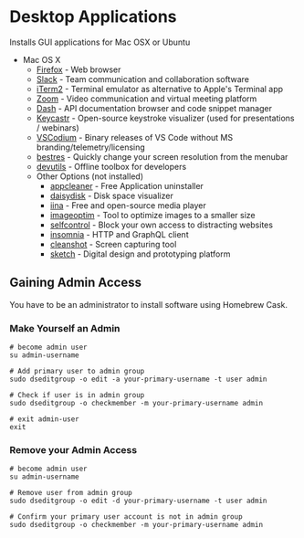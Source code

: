 # Desktop Applications

Installs GUI applications for Mac OSX or Ubuntu

* Mac OS X
  * [Firefox] - Web browser
  * [Slack] - Team communication and collaboration software
  * [iTerm2] - Terminal emulator as alternative to Apple's Terminal app
  * [Zoom] - Video communication and virtual meeting platform
  * [Dash] - API documentation browser and code snippet manager
  * [Keycastr] - Open-source keystroke visualizer (used for presentations / webinars)
  * [VSCodium] - Binary releases of VS Code without MS branding/telemetry/licensing
  * [bestres] - Quickly change your screen resolution from the menubar
  * [devutils] - Offline toolbox for developers
  * Other Options (not installed)
    * [appcleaner] - Free Application uninstaller
    * [daisydisk] - Disk space visualizer
    * [iina] - Free and open-source media player
    * [imageoptim] - Tool to optimize images to a smaller size
    * [selfcontrol] - Block your own access to distracting websites
    * [insomnia] - HTTP and GraphQL client
    * [cleanshot] - Screen capturing tool
    * [sketch] - Digital design and prototyping platform

[Brave]: https://snapcraft.io/brave

[Firefox]: https://formulae.brew.sh/cask/firefox
[Slack]: https://formulae.brew.sh/cask/slack
[Zoom]: https://formulae.brew.sh/cask/zoom
[iTerm2]: https://formulae.brew.sh/cask/iterm2
[Dash]: https://formulae.brew.sh/cask/dash
[Keycastr]: https://formulae.brew.sh/cask/keycastr
[VSCodium]: https://formulae.brew.sh/cask/vscodium
[bestres]: https://formulae.brew.sh/cask/bestres
[devutils]: https://formulae.brew.sh/cask/devutils
[appcleaner]: https://formulae.brew.sh/cask/appcleaner
[daisydisk]: https://formulae.brew.sh/cask/daisydisk
[iina]: https://formulae.brew.sh/cask/iina
[imageoptim]: https://formulae.brew.sh/cask/imageoptim
[selfcontrol]: https://formulae.brew.sh/cask/selfcontrol
[insomnia]: https://formulae.brew.sh/cask/insomnia
[cleanshot]: https://formulae.brew.sh/cask/cleanshot
[sketch]: https://formulae.brew.sh/cask/sketch

## Gaining Admin Access

You have to be an administrator to install software using Homebrew Cask.

### Make Yourself an Admin

```shell
# become admin user
su admin-username

# Add primary user to admin group
sudo dseditgroup -o edit -a your-primary-username -t user admin

# Check if user is in admin group
sudo dseditgroup -o checkmember -m your-primary-username admin

# exit admin-user
exit
```

### Remove your Admin Access

```shell
# become admin user
su admin-username

# Remove user from admin group
sudo dseditgroup -o edit -d your-primary-username -t user admin

# Confirm your primary user account is not in admin group
sudo dseditgroup -o checkmember -m your-primary-username admin
```
